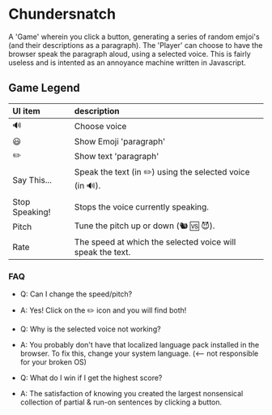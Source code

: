 # Chundersnatch

A 'Game' wherein you click a button, generating a series of random emjoi's (and their descriptions as a paragraph).
The 'Player' can choose to have the browser speak the paragraph aloud, using a selected voice.
This is fairly useless and is intented as an annoyance machine written in Javascript.

## Game Legend

| UI item | description |
| :--- | :--- |
| 🔊 | Choose voice |
| 😃 | Show Emoji 'paragraph' |
| ✏️ | Show text 'paragraph' |
| Say This... | Speak the text (in ✏️) using the selected voice (in 🔊). |
| Stop Speaking! | Stops the voice currently speaking. |
| Pitch | Tune the pitch up or down (🐿 🆚 😈). |
| Rate | The speed at which the selected voice will speak the text. |

### FAQ

- Q: Can I change the speed/pitch?
- A: Yes! Click on the ✏️ icon and you will find both!

- Q: Why is the selected voice not working?
- A: You probably don't have that localized language pack installed in the browser. To fix this, change your system language. (<-- not responsible for your broken OS)

- Q: What do I win if I get the highest score?
- A: The satisfaction of knowing you created the largest nonsensical collection of partial & run-on sentences by clicking a button.
